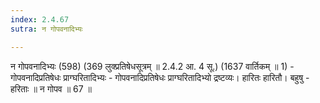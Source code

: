 ```yaml
---
index: 2.4.67
sutra: न गोपवनादिभ्यः

---
```

न गोपवनादिभ्यः (598) (369 लुक्प्रतिषेधसूत्रम् ॥ 2.4.2 आ. 4 सू.) (1637 वार्तिकम् ॥ 1) - गोपवनादिप्रतिषेधः प्राग्घरितादिभ्यः - गोपवनादिप्रतिषेधः प्राग्घरितादिभ्यो द्रष्टव्यः। हारितः हारितौ। बहुषु  -  हरिताः ॥ न गोपव ॥ 67 ॥